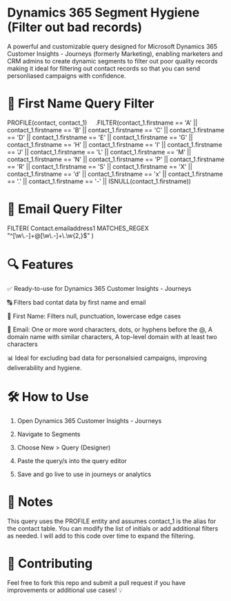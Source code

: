 # Dynamics 365 Segment Hygiene (Filter out bad records)

A powerful and customizable query designed for Microsoft Dynamics 365 Customer Insights - Journeys (formerly Marketing), enabling marketers and CRM admins to create dynamic segments to filter out poor quality records making it ideal for filtering out contact records so that you can send personliased campaigns with confidence.

# 📂 **First Name Query Filter**

PROFILE(contact, contact_1)
    .FILTER(contact_1.firstname == 'A' || contact_1.firstname == 'B' || contact_1.firstname == 'C' || contact_1.firstname == 'D' || contact_1.firstname == 'E' || contact_1.firstname == 'G' || contact_1.firstname == 'H' || contact_1.firstname == 'I' || contact_1.firstname == 'J' || contact_1.firstname == 'L' || contact_1.firstname == 'M' || contact_1.firstname == 'N' || contact_1.firstname == 'P' || contact_1.firstname == 'R' || contact_1.firstname == 'S' || contact_1.firstname == 'X' || contact_1.firstname == 'd' || contact_1.firstname == 'x' || contact_1.firstname == '.' || contact_1.firstname == '-' || ISNULL(contact_1.firstname))

# 📂 **Email Query Filter**

FILTER(
  Contact.emailaddress1 MATCHES_REGEX "^[\\w\\.-]+@[\\w\\.-]+\\.\\w{2,}$"
)


# 🔍 **Features**

✅ Ready-to-use for Dynamics 365 Customer Insights - Journeys

🔠 Filters bad contat data by first name and email

🧼 First Name: Filters null, punctuation, lowercase edge cases

🧩 Email: One or more word characters, dots, or hyphens before the @, A domain name with similar characters, A top-level domain with at least two characters

📊 Ideal for excluding bad data for personalsied campaigns, improving deliverability and hygiene.


# 🛠️ **How to Use**

1) Open Dynamics 365 Customer Insights - Journeys

2) Navigate to Segments

3) Choose New > Query (Designer)

4) Paste the query/s into the query editor

5) Save and go live to use in journeys or analytics



# 📌 Notes

This query uses the PROFILE entity and assumes contact_1 is the alias for the contact table.
You can modify the list of initials or add additional filters as needed.
I will add to this code over time to expand the filtering.


# 📢 **Contributing**

Feel free to fork this repo and submit a pull request if you have improvements or additional use cases! 💡
